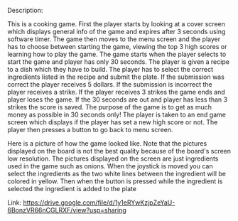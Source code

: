 Description: 

This is a cooking game. First the player starts by looking at a cover screen which displays general info of the game and expires after 3 seconds using software timer. 
The game then moves to the menu screen and the player has to choose between starting the game, viewing the top 3 high scores or learning how to play the game. The 
game starts when the player selects to start the game and player has only 30 seconds. The player is given a recipe to a dish which they have to build. The player has to
select the correct ingredients listed in the recipe and submit the plate. If the submission was correct the player receives 5 dollars. If the submission is incorrect
the player receives a strike. If the player receives 3 strikes the game ends and player loses the game. If the 30 seconds are out and player has less than 3 strikes the
score is saved. The purpose of the game is to get as much money as possible in 30 seconds only! The player is taken to an end game screen which displays if the player
has set a new high score or not. The player then presses a button to go back to menu screen. 


Here is a picture of how the game looked like. Note that the pictures displayed on the board is not the best quality because of the board's screen low resolution.
The pictures displayed on the screen are just ingredients used in the game such as onions. When the joystick is moved you can select the ingredients as the two white lines
between the ingredient will be colored in yellow. Then when the button is pressed while the ingredient is selected the ingredient is added to the plate

Link: https://drive.google.com/file/d/1y1eRYwKzjpZeYaU-6BonzVR66nCGLRXF/view?usp=sharing
